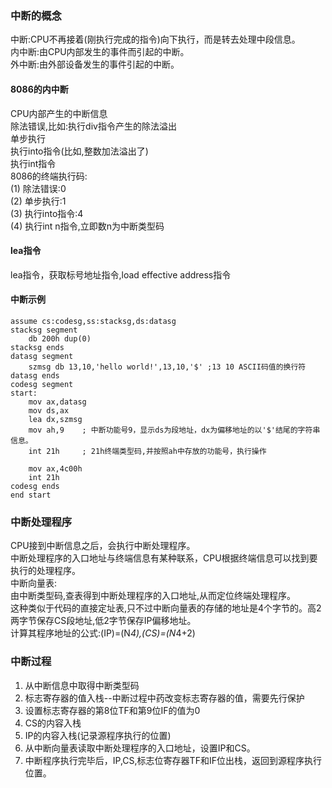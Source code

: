 ### 中断的概念
中断:CPU不再接着(刚执行完成的指令)向下执行，而是转去处理中段信息。   
内中断:由CPU内部发生的事件而引起的中断。  
外中断:由外部设备发生的事件引起的中断。  
#### 8086的内中断
CPU内部产生的中断信息  
除法错误,比如:执行div指令产生的除法溢出  
单步执行  
执行into指令(比如,整数加法溢出了)  
执行int指令  
8086的终端执行码:  
(1) 除法错误:0  
(2) 单步执行:1  
(3) 执行into指令:4  
(4) 执行int n指令,立即数n为中断类型码
#### lea指令
lea指令，获取标号地址指令,load effective address指令  
#### 中断示例
```
assume cs:codesg,ss:stacksg,ds:datasg
stacksg segment
    db 200h dup(0)
stacksg ends
datasg segment
    szmsg db 13,10,'hello world!',13,10,'$' ;13 10 ASCII码值的换行符  
datasg ends
codesg segment
start:
    mov ax,datasg
    mov ds,ax
    lea dx,szmsg
    mov ah,9    ; 中断功能号9，显示ds为段地址，dx为偏移地址的以'$'结尾的字符串信息。
    int 21h     ; 21h终端类型码,并按照ah中存放的功能号，执行操作

    mov ax,4c00h
    int 21h
codesg ends
end start
```
### 中断处理程序
CPU接到中断信息之后，会执行中断处理程序。  
中断处理程序的入口地址与终端信息有某种联系，CPU根据终端信息可以找到要执行的处理程序。  
中断向量表:  
由中断类型码,查表得到中断处理程序的入口地址,从而定位终端处理程序。  
这种类似于代码的直接定址表,只不过中断向量表的存储的地址是4个字节的。高2两字节保存CS段地址,低2字节保存IP偏移地址。  
计算其程序地址的公式:(IP)=(N*4),(CS)=(N*4+2)  
### 中断过程
1. 从中断信息中取得中断类型码  
2. 标志寄存器的值入栈--中断过程中药改变标志寄存器的值，需要先行保护
3. 设置标志寄存器的第8位TF和第9位IF的值为0
4. CS的内容入栈
5. IP的内容入栈(记录源程序执行的位置)
6. 从中断向量表读取中断处理程序的入口地址，设置IP和CS。
7. 中断程序执行完毕后，IP,CS,标志位寄存器TF和IF位出栈，返回到源程序执行位置。